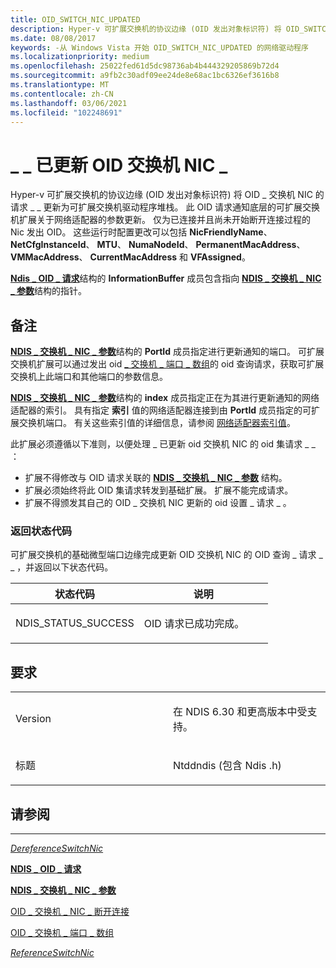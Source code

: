 ```yaml
---
title: OID_SWITCH_NIC_UPDATED
description: Hyper-v 可扩展交换机的协议边缘 (OID 发出对象标识符) 将 OID_SWITCH_NIC_UPDATED 的请求设置为可扩展交换机驱动程序堆栈。
ms.date: 08/08/2017
keywords: -从 Windows Vista 开始 OID_SWITCH_NIC_UPDATED 的网络驱动程序
ms.localizationpriority: medium
ms.openlocfilehash: 25022fed61d5dc98736ab4b444329205869b72d4
ms.sourcegitcommit: a9fb2c30adf09ee24de8e68ac1bc6326ef3616b8
ms.translationtype: MT
ms.contentlocale: zh-CN
ms.lasthandoff: 03/06/2021
ms.locfileid: "102248691"
---
```

# <a name="oid_switch_nic_updated"></a>\_ \_ 已更新 OID 交换机 NIC \_


Hyper-v 可扩展交换机的协议边缘 (OID 发出对象标识符) 将 OID \_ 交换机 NIC 的请求 \_ \_ 更新为可扩展交换机驱动程序堆栈。 此 OID 请求通知底层的可扩展交换机扩展关于网络适配器的参数更新。 仅为已连接并且尚未开始断开连接过程的 Nic 发出 OID。 这些运行时配置更改可以包括 **NicFriendlyName**、 **NetCfgInstanceId**、 **MTU**、 **NumaNodeId**、 **PermanentMacAddress**、 **VMMacAddress**、 **CurrentMacAddress** 和 **VFAssigned**。

[**Ndis \_ OID \_ 请求**](/windows-hardware/drivers/ddi/oidrequest/ns-oidrequest-ndis_oid_request)结构的 **InformationBuffer** 成员包含指向 [**NDIS \_ 交换机 \_ NIC \_ 参数**](/windows-hardware/drivers/ddi/ntddndis/ns-ntddndis-_ndis_switch_nic_parameters)结构的指针。

<a name="remarks"></a>备注
-------

[**NDIS \_ 交换机 \_ NIC \_ 参数**](/windows-hardware/drivers/ddi/ntddndis/ns-ntddndis-_ndis_switch_nic_parameters)结构的 **PortId** 成员指定进行更新通知的端口。 可扩展交换机扩展可以通过发出 oid [ \_ 交换机 \_ 端口 \_ 数组](oid-switch-port-array.md)的 oid 查询请求，获取可扩展交换机上此端口和其他端口的参数信息。

[**NDIS \_ 交换机 \_ NIC \_ 参数**](/windows-hardware/drivers/ddi/ntddndis/ns-ntddndis-_ndis_switch_nic_parameters)结构的 **index** 成员指定正在为其进行更新通知的网络适配器的索引。 具有指定 **索引** 值的网络适配器连接到由 **PortId** 成员指定的可扩展交换机端口。 有关这些索引值的详细信息，请参阅 [网络适配器索引值](./network-adapter-index-values.md)。

此扩展必须遵循以下准则，以便处理 \_ 已更新 oid 交换机 NIC 的 oid 集请求 \_ \_ ：

-   扩展不得修改与 OID 请求关联的 [**NDIS \_ 交换机 \_ NIC \_ 参数**](/windows-hardware/drivers/ddi/ntddndis/ns-ntddndis-_ndis_switch_nic_parameters) 结构。
-   扩展必须始终将此 OID 集请求转发到基础扩展。 扩展不能完成请求。
-   扩展不得颁发其自己的 OID \_ 交换机 NIC 更新的 oid 设置 \_ 请求 \_ 。

### <a name="return-status-codes"></a>返回状态代码

可扩展交换机的基础微型端口边缘完成更新 OID 交换机 NIC 的 OID 查询 \_ 请求 \_ \_ ，并返回以下状态代码。

<table>
<colgroup>
<col width="50%" />
<col width="50%" />
</colgroup>
<thead>
<tr class="header">
<th>状态代码</th>
<th>说明</th>
</tr>
</thead>
<tbody>
<tr class="odd">
<td><p>NDIS_STATUS_SUCCESS</p></td>
<td><p>OID 请求已成功完成。</p></td>
</tr>
</tbody>
</table>

 

<a name="requirements"></a>要求
------------

<table>
<colgroup>
<col width="50%" />
<col width="50%" />
</colgroup>
<tbody>
<tr class="odd">
<td><p>Version</p></td>
<td><p>在 NDIS 6.30 和更高版本中受支持。</p></td>
</tr>
<tr class="even">
<td><p>标题</p></td>
<td>Ntddndis (包含 Ndis .h) </td>
</tr>
</tbody>
</table>

## <a name="see-also"></a>请参阅


****
[*DereferenceSwitchNic*](/windows-hardware/drivers/ddi/ndis/nc-ndis-ndis_switch_dereference_switch_nic)

[**NDIS \_ OID \_ 请求**](/windows-hardware/drivers/ddi/oidrequest/ns-oidrequest-ndis_oid_request)

[**NDIS \_ 交换机 \_ NIC \_ 参数**](/windows-hardware/drivers/ddi/ntddndis/ns-ntddndis-_ndis_switch_nic_parameters)

[OID \_ 交换机 \_ NIC \_ 断开连接](oid-switch-nic-disconnect.md)

[OID \_ 交换机 \_ 端口 \_ 数组](oid-switch-port-array.md)

[*ReferenceSwitchNic*](/windows-hardware/drivers/ddi/ndis/nc-ndis-ndis_switch_reference_switch_nic)

 

